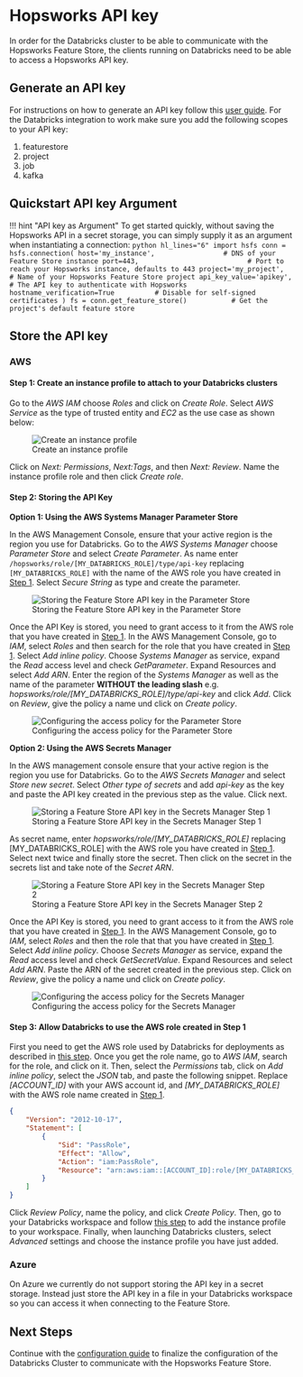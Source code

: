 # Hopsworks API key

In order for the Databricks cluster to be able to communicate with the Hopsworks Feature Store, the clients running on Databricks need to be able to access a Hopsworks API key.

## Generate an API key

For instructions on how to generate an API key follow this [user guide](../../projects/api_key/create_api_key.md). For the Databricks integration to work make sure you add the following scopes to your API key:

  1. featurestore
  2. project
  3. job
  4. kafka

## Quickstart API key Argument

!!! hint "API key as Argument"
    To get started quickly, without saving the Hopsworks API in a secret storage, you can simply supply it as an argument when instantiating a connection:
    ```python hl_lines="6"
        import hsfs
        conn = hsfs.connection(
            host='my_instance',                 # DNS of your Feature Store instance
            port=443,                           # Port to reach your Hopsworks instance, defaults to 443
            project='my_project',               # Name of your Hopsworks Feature Store project
            api_key_value='apikey',             # The API key to authenticate with Hopsworks
            hostname_verification=True          # Disable for self-signed certificates
        )
        fs = conn.get_feature_store()           # Get the project's default feature store
    ```

## Store the API key

### AWS

#### Step 1: Create an instance profile to attach to your Databricks clusters

Go to the *AWS IAM* choose *Roles* and click on *Create Role*. Select *AWS Service* as the type of trusted entity and *EC2* as the use case as shown below:

<p align="center">
  <figure>
    <img src="../../../../assets/images/guides/integrations/create-instance-profile.png" alt="Create an instance profile">
    <figcaption>Create an instance profile</figcaption>
  </figure>
</p>

Click on *Next: Permissions*, *Next:Tags*, and then *Next: Review*. Name the instance profile role and then click *Create role*.

#### Step 2: Storing the API Key

**Option 1: Using the AWS Systems Manager Parameter Store**

In the AWS Management Console, ensure that your active region is the region you use for Databricks.
Go to the *AWS Systems Manager* choose *Parameter Store* and select *Create Parameter*.
As name enter `/hopsworks/role/[MY_DATABRICKS_ROLE]/type/api-key` replacing `[MY_DATABRICKS_ROLE]` with the name of the AWS role you have created in [Step 1](#step-1-create-an-instance-profile-to-attach-to-your-databricks-clusters). Select *Secure String* as type and create the parameter.

<p align="center">
  <figure>
    <img src="../../../../assets/images/guides/integrations/databricks/aws/databricks_parameter_store.png" alt="Storing the Feature Store API key in the Parameter Store">
    <figcaption>Storing the Feature Store API key in the Parameter Store</figcaption>
  </figure>
</p>


Once the API Key is stored, you need to grant access to it from the AWS role that you have created in [Step 1](#step-1-create-an-instance-profile-to-attach-to-your-databricks-clusters).
In the AWS Management Console, go to *IAM*, select *Roles* and then search for the role that you have created in [Step 1](#step-1-create-an-instance-profile-to-attach-to-your-databricks-clusters).
Select *Add inline policy*. Choose *Systems Manager* as service, expand the *Read* access level and check *GetParameter*.
Expand Resources and select *Add ARN*.
Enter the region of the *Systems Manager* as well as the name of the parameter **WITHOUT the leading slash** e.g. *hopsworks/role/[MY_DATABRICKS_ROLE]/type/api-key* and click *Add*.
Click on *Review*, give the policy a name und click on *Create policy*.

<p align="center">
  <figure>
    <img src="../../../../assets/images/guides/integrations/databricks/aws/databricks_parameter_store_policy.png" alt="Configuring the access policy for the Parameter Store">
    <figcaption>Configuring the access policy for the Parameter Store</figcaption>
  </figure>
</p>


**Option 2: Using the AWS Secrets Manager**

In the AWS management console ensure that your active region is the region you use for Databricks.
Go to the *AWS Secrets Manager* and select *Store new secret*. Select *Other type of secrets* and add *api-key*
as the key and paste the API key created in the previous step as the value. Click next.

<p align="center">
  <figure>
    <img src="../../../../assets/images/guides/integrations/databricks/aws/databricks_secrets_manager_step_1.png" alt="Storing a Feature Store API key in the Secrets Manager Step 1">
    <figcaption>Storing a Feature Store API key in the Secrets Manager Step 1</figcaption>
  </figure>
</p>

As secret name, enter *hopsworks/role/[MY_DATABRICKS_ROLE]* replacing [MY_DATABRICKS_ROLE] with the AWS role you have created in [Step 1](#step-1-create-an-instance-profile-to-attach-to-your-databricks-clusters). Select next twice and finally store the secret.
Then click on the secret in the secrets list and take note of the *Secret ARN*.

<p align="center">
  <figure>
    <img src="../../../../assets/images/guides/integrations/databricks/aws/databricks_secrets_manager_step_2.png" alt="Storing a Feature Store API key in the Secrets Manager Step 2">
    <figcaption>Storing a Feature Store API key in the Secrets Manager Step 2</figcaption>
  </figure>
</p>

Once the API Key is stored, you need to grant access to it from the AWS role that you have created in [Step 1](#step-1-create-an-instance-profile-to-attach-to-your-databricks-clusters).
In the AWS Management Console, go to *IAM*, select *Roles* and then the role that that you have created in [Step 1](#step-1-create-an-instance-profile-to-attach-to-your-databricks-clusters).
Select *Add inline policy*. Choose *Secrets Manager* as service, expand the *Read* access level and check *GetSecretValue*.
Expand Resources and select *Add ARN*. Paste the ARN of the secret created in the previous step.
Click on *Review*, give the policy a name und click on *Create policy*.

<p align="center">
  <figure>
    <img src="../../../../assets/images/guides/integrations/databricks/aws/databricks_secrets_manager_policy.png" alt="Configuring the access policy for the Secrets Manager">
    <figcaption>Configuring the access policy for the Secrets Manager</figcaption>
  </figure>
</p>

#### Step 3: Allow Databricks to use the AWS role created in Step 1

First you need to get the AWS role used by Databricks for deployments as described in [this step](https://docs.databricks.com/administration-guide/cloud-configurations/aws/instance-profiles.html#step-3-note-the-iam-role-used-to-create-the-databricks-deployment). Once you get the role name, go to *AWS IAM*, search for the role, and click on it. Then, select the *Permissions* tab, click on *Add inline policy*, select the *JSON* tab, and paste the following snippet. Replace *[ACCOUNT_ID]* with your AWS account id, and *[MY_DATABRICKS_ROLE]* with the AWS role name created in [Step 1](#step-1-create-an-instance-profile-to-attach-to-your-databricks-clusters).

```json
{
    "Version": "2012-10-17",
    "Statement": [
        {
            "Sid": "PassRole",
            "Effect": "Allow",
            "Action": "iam:PassRole",
            "Resource": "arn:aws:iam::[ACCOUNT_ID]:role/[MY_DATABRICKS_ROLE]"
        }
    ]
}
```

Click *Review Policy*, name the policy, and click *Create Policy*. Then, go to your Databricks workspace and follow [this step](https://docs.databricks.com/administration-guide/cloud-configurations/aws/instance-profiles.html#step-5-add-the-instance-profile-to-databricks) to add the instance profile to your workspace. Finally, when launching Databricks clusters, select *Advanced* settings and choose the instance profile you have just added.


### Azure

On Azure we currently do not support storing the API key in a secret storage. Instead just store the API key in a file in your Databricks workspace so you can access it when connecting to the Feature Store.

## Next Steps

Continue with the [configuration guide](configuration.md) to finalize the configuration of the Databricks Cluster to communicate with the Hopsworks Feature Store.
